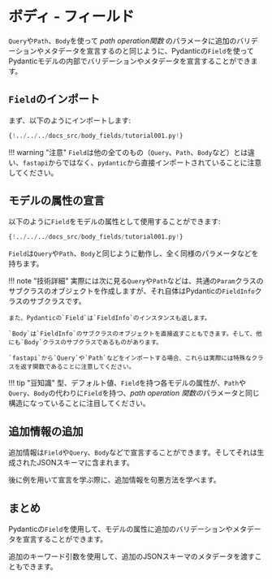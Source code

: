 # ボディ - フィールド

`Query`や`Path`、`Body`を使って *path operation関数* のパラメータに追加のバリデーションやメタデータを宣言するのと同じように、Pydanticの`Field`を使ってPydanticモデルの内部でバリデーションやメタデータを宣言することができます。

## `Field`のインポート

まず、以下のようにインポートします:

```Python hl_lines="4"
{!../../../docs_src/body_fields/tutorial001.py!}
```

!!! warning "注意"
    `Field`は他の全てのもの（`Query`、`Path`、`Body`など）とは違い、`fastapi`からではなく、`pydantic`から直接インポートされていることに注意してください。

## モデルの属性の宣言

以下のように`Field`をモデルの属性として使用することができます:

```Python hl_lines="11 12 13 14"
{!../../../docs_src/body_fields/tutorial001.py!}
```

`Field`は`Query`や`Path`、`Body`と同じように動作し、全く同様のパラメータなどを持ちます。

!!! note "技術詳細"
    実際には次に見る`Query`や`Path`などは、共通の`Param`クラスのサブクラスのオブジェクトを作成しますが、それ自体はPydanticの`FieldInfo`クラスのサブクラスです。

    また、Pydanticの`Field`は`FieldInfo`のインスタンスも返します。

    `Body`は`FieldInfo`のサブクラスのオブジェクトを直接返すこともできます。そして、他にも`Body`クラスのサブクラスであるものがあります。

    `fastapi`から`Query`や`Path`などをインポートする場合、これらは実際には特殊なクラスを返す関数であることに注意してください。

!!! tip "豆知識"
    型、デフォルト値、`Field`を持つ各モデルの属性が、`Path`や`Query`、`Body`の代わりに`Field`を持つ、*path operation 関数の*パラメータと同じ構造になっていることに注目してください。

## 追加情報の追加

追加情報は`Field`や`Query`、`Body`などで宣言することができます。そしてそれは生成されたJSONスキーマに含まれます。

後に例を用いて宣言を学ぶ際に、追加情報を句悪方法を学べます。

## まとめ

Pydanticの`Field`を使用して、モデルの属性に追加のバリデーションやメタデータを宣言することができます。

追加のキーワード引数を使用して、追加のJSONスキーマのメタデータを渡すこともできます。
